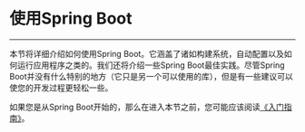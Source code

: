 <h1>使用Spring Boot</h1>
<hr>

本节将详细介绍如何使用Spring Boot。它涵盖了诸如构建系统，自动配置以及如何运行应用程序之类的。我们还将介绍一些Spring Boot最佳实践。尽管Spring Boot并没有什么特别的地方（它只是另一个可以使用的库），但是有一些建议可以使您的开发过程更轻松一些。

如果您是从Spring Boot开始的，那么在进入本节之前，您可能应该阅读[《入门指南》](https://docs.spring.io/spring-boot/docs/current/reference/html/getting-started.html#getting-started)。